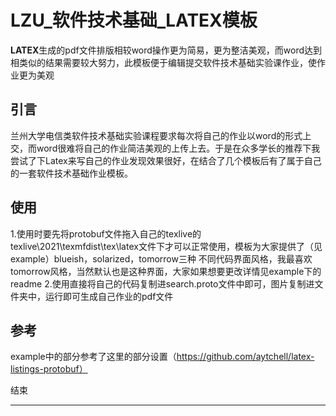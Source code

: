 # LZU_软件技术基础_LATEX模板

**LATEX**生成的pdf文件排版相较word操作更为简易，更为整洁美观，而word达到相类似的结果需要较大努力，此模板便于编辑提交软件技术基础实验课作业，使作业更为美观


## 引言
 兰州大学电信类软件技术基础实验课程要求每次将自己的作业以word的形式上交，而word很难将自己的作业简洁美观的上传上去。于是在众多学长的推荐下我尝试了下Latex来写自己的作业发现效果很好，在结合了几个模板后有了属于自己的一套软件技术基础作业模板。


## 使用
1.使用时要先将protobuf文件拖入自己的texlive的texlive\2021\texmfdist\tex\latex文件下才可以正常使用，模板为大家提供了（见example）blueish，solarized，tomorrow三种 不同代码界面风格，我最喜欢tomorrow风格，当然默认也是这种界面，大家如果想要更改详情见example下的readme
2.使用直接将自己的代码复制进search.proto文件中即可，图片复制进文件夹中，运行即可生成自己作业的pdf文件
## 参考
example中的部分参考了这里的部分设置（https://github.com/aytchell/latex-listings-protobuf）


结束
****
